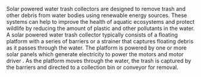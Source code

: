    Solar powered water trash collectors are designed to remove trash and other debris from water bodies using renewable energy sources. These systems can help to improve the health of aquatic ecosystems and protect wildlife by reducing the amount of plastic and other pollutants in the water. 
   A solar powered water trash collector typically consists of a floating platform with a series of barriers or a strainer that captures floating debris as it passes through the water. The platform is powered by one or more solar panels which generate electricity to power the motors and motor driver . As the platform moves through the water, the trash is captured by the barriers and directed to a collection bin or conveyor for removal. 

